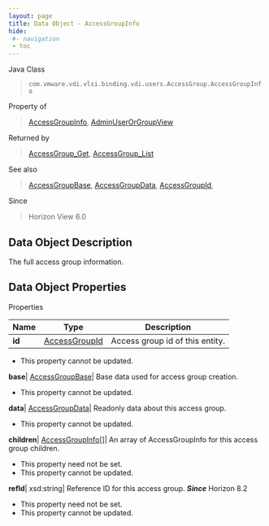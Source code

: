 ```yaml
---
layout: page
title: Data Object - AccessGroupInfo
hide:
 #- navigation
 - toc
---
```






Java Class  
> `com.vmware.vdi.vlsi.binding.vdi.users.AccessGroup.AccessGroupInfo`

Property of  
> [AccessGroupInfo](vdi.users.AccessGroup.AccessGroupInfo.md#field_detail), [AdminUserOrGroupView](vdi.users.AdminUserOrGroup.AdminUserOrGroupView.md#field_detail)

Returned by  
> [AccessGroup_Get](vdi.users.AccessGroup.md#get), [AccessGroup_List](vdi.users.AccessGroup.md#list)

See also  
> [AccessGroupBase](vdi.users.AccessGroup.AccessGroupBase.md), [AccessGroupData](vdi.users.AccessGroup.AccessGroupData.md), [AccessGroupId](vdi.entity.AccessGroupId.md),

Since  
> Horizon View 6.0


## Data Object Description 

The full access group information. 

## Data Object Properties

Properties

Name |  Type |  Description   
---|---|---  
**id**| [AccessGroupId](vdi.entity.AccessGroupId.md)|  Access group id of this entity.   


* This property cannot be updated.

  
**base**| [AccessGroupBase](vdi.users.AccessGroup.AccessGroupBase.md)|  Base data used for access group creation.   


* This property cannot be updated.

  
**data**| [AccessGroupData](vdi.users.AccessGroup.AccessGroupData.md)|  Readonly data about this access group.   


* This property cannot be updated.

  
**children**| [AccessGroupInfo[]](vdi.users.AccessGroup.AccessGroupInfo.md)|  An array of AccessGroupInfo for this access group children.   


* This property need not be set.
* This property cannot be updated.

  
**refId**|  xsd:string|  Reference ID for this access group.  **_Since_** Horizon 8.2  


* This property need not be set.
* This property cannot be updated.

  
  
  

  
  
